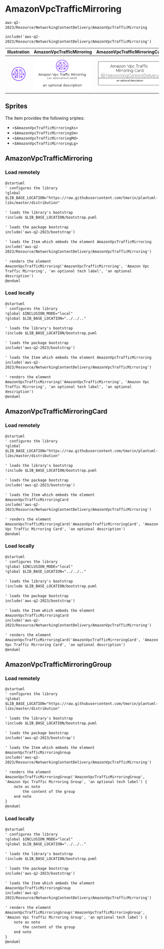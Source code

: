 # AmazonVpcTrafficMirroring


```text
aws-q2-2023/Resource/NetworkingContentDelivery/AmazonVpcTrafficMirroring
```

```text
include('aws-q2-2023/Resource/NetworkingContentDelivery/AmazonVpcTrafficMirroring')
```



| Illustration | AmazonVpcTrafficMirroring | AmazonVpcTrafficMirroringCard | AmazonVpcTrafficMirroringGroup |
| :---: | :---: | :---: | :---: |
| ![illustration for Illustration](../../../aws-q2-2023/Resource/NetworkingContentDelivery/AmazonVpcTrafficMirroring.png) | ![illustration for AmazonVpcTrafficMirroring](../../../aws-q2-2023/Resource/NetworkingContentDelivery/AmazonVpcTrafficMirroring.Local.png) | ![illustration for AmazonVpcTrafficMirroringCard](../../../aws-q2-2023/Resource/NetworkingContentDelivery/AmazonVpcTrafficMirroringCard.Local.png) | ![illustration for AmazonVpcTrafficMirroringGroup](../../../aws-q2-2023/Resource/NetworkingContentDelivery/AmazonVpcTrafficMirroringGroup.Local.png) |



## Sprites
The item provides the following sriptes:

- `<$AmazonVpcTrafficMirroringXs>`
- `<$AmazonVpcTrafficMirroringSm>`
- `<$AmazonVpcTrafficMirroringMd>`
- `<$AmazonVpcTrafficMirroringLg>`





## AmazonVpcTrafficMirroring

### Load remotely
```plantuml
@startuml
' configures the library
!global $LIB_BASE_LOCATION="https://raw.githubusercontent.com/tmorin/plantuml-libs/master/distribution"

' loads the library's bootstrap
!include $LIB_BASE_LOCATION/bootstrap.puml

' loads the package bootstrap
include('aws-q2-2023/bootstrap')

' loads the Item which embeds the element AmazonVpcTrafficMirroring
include('aws-q2-2023/Resource/NetworkingContentDelivery/AmazonVpcTrafficMirroring')

' renders the element
AmazonVpcTrafficMirroring('AmazonVpcTrafficMirroring', 'Amazon Vpc Traffic Mirroring', 'an optional tech label', 'an optional description')
@enduml
```

### Load locally
```plantuml
@startuml
' configures the library
!global $INCLUSION_MODE="local"
!global $LIB_BASE_LOCATION="../../.."

' loads the library's bootstrap
!include $LIB_BASE_LOCATION/bootstrap.puml

' loads the package bootstrap
include('aws-q2-2023/bootstrap')

' loads the Item which embeds the element AmazonVpcTrafficMirroring
include('aws-q2-2023/Resource/NetworkingContentDelivery/AmazonVpcTrafficMirroring')

' renders the element
AmazonVpcTrafficMirroring('AmazonVpcTrafficMirroring', 'Amazon Vpc Traffic Mirroring', 'an optional tech label', 'an optional description')
@enduml
```

## AmazonVpcTrafficMirroringCard

### Load remotely
```plantuml
@startuml
' configures the library
!global $LIB_BASE_LOCATION="https://raw.githubusercontent.com/tmorin/plantuml-libs/master/distribution"

' loads the library's bootstrap
!include $LIB_BASE_LOCATION/bootstrap.puml

' loads the package bootstrap
include('aws-q2-2023/bootstrap')

' loads the Item which embeds the element AmazonVpcTrafficMirroringCard
include('aws-q2-2023/Resource/NetworkingContentDelivery/AmazonVpcTrafficMirroring')

' renders the element
AmazonVpcTrafficMirroringCard('AmazonVpcTrafficMirroringCard', 'Amazon Vpc Traffic Mirroring Card', 'an optional description')
@enduml
```

### Load locally
```plantuml
@startuml
' configures the library
!global $INCLUSION_MODE="local"
!global $LIB_BASE_LOCATION="../../.."

' loads the library's bootstrap
!include $LIB_BASE_LOCATION/bootstrap.puml

' loads the package bootstrap
include('aws-q2-2023/bootstrap')

' loads the Item which embeds the element AmazonVpcTrafficMirroringCard
include('aws-q2-2023/Resource/NetworkingContentDelivery/AmazonVpcTrafficMirroring')

' renders the element
AmazonVpcTrafficMirroringCard('AmazonVpcTrafficMirroringCard', 'Amazon Vpc Traffic Mirroring Card', 'an optional description')
@enduml
```

## AmazonVpcTrafficMirroringGroup

### Load remotely
```plantuml
@startuml
' configures the library
!global $LIB_BASE_LOCATION="https://raw.githubusercontent.com/tmorin/plantuml-libs/master/distribution"

' loads the library's bootstrap
!include $LIB_BASE_LOCATION/bootstrap.puml

' loads the package bootstrap
include('aws-q2-2023/bootstrap')

' loads the Item which embeds the element AmazonVpcTrafficMirroringGroup
include('aws-q2-2023/Resource/NetworkingContentDelivery/AmazonVpcTrafficMirroring')

' renders the element
AmazonVpcTrafficMirroringGroup('AmazonVpcTrafficMirroringGroup', 'Amazon Vpc Traffic Mirroring Group', 'an optional tech label') {
    note as note
        the content of the group
    end note
}
@enduml
```

### Load locally
```plantuml
@startuml
' configures the library
!global $INCLUSION_MODE="local"
!global $LIB_BASE_LOCATION="../../.."

' loads the library's bootstrap
!include $LIB_BASE_LOCATION/bootstrap.puml

' loads the package bootstrap
include('aws-q2-2023/bootstrap')

' loads the Item which embeds the element AmazonVpcTrafficMirroringGroup
include('aws-q2-2023/Resource/NetworkingContentDelivery/AmazonVpcTrafficMirroring')

' renders the element
AmazonVpcTrafficMirroringGroup('AmazonVpcTrafficMirroringGroup', 'Amazon Vpc Traffic Mirroring Group', 'an optional tech label') {
    note as note
        the content of the group
    end note
}
@enduml
```

